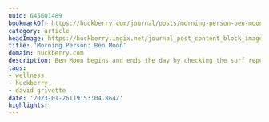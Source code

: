 ```yaml
---
uuid: 645601489
bookmarkOf: https://huckberry.com/journal/posts/morning-person-ben-moon
category: article
headImage: https://huckberry.imgix.net/journal_post_content_block_images/000/006/381/images/original/Ben-Moon-hero.jpg
title: 'Morning Person: Ben Moon'
domain: huckberry.com
description: Ben Moon begins and ends the day by checking the surf report
tags:
- wellness
- huckberry
- david grivette
date: '2023-01-26T19:53:04.864Z'
highlights: 
---
```




